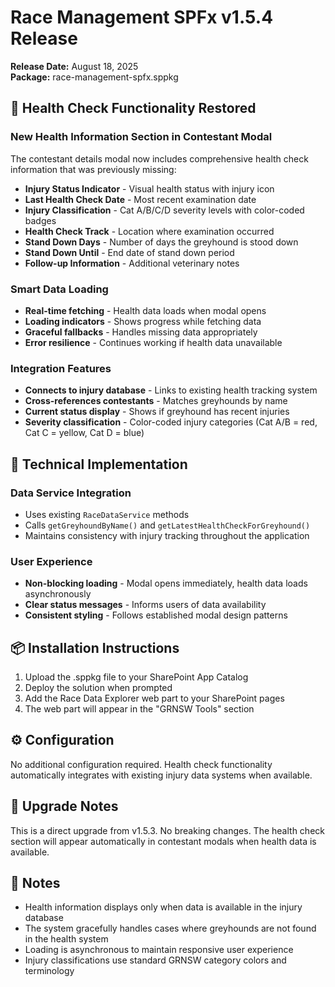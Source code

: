 # Race Management SPFx v1.5.4 Release

**Release Date:** August 18, 2025  
**Package:** race-management-spfx.sppkg

## 🏥 Health Check Functionality Restored

### New Health Information Section in Contestant Modal
The contestant details modal now includes comprehensive health check information that was previously missing:

- **Injury Status Indicator** - Visual health status with injury icon
- **Last Health Check Date** - Most recent examination date
- **Injury Classification** - Cat A/B/C/D severity levels with color-coded badges
- **Health Check Track** - Location where examination occurred
- **Stand Down Days** - Number of days the greyhound is stood down
- **Stand Down Until** - End date of stand down period
- **Follow-up Information** - Additional veterinary notes

### Smart Data Loading
- **Real-time fetching** - Health data loads when modal opens
- **Loading indicators** - Shows progress while fetching data
- **Graceful fallbacks** - Handles missing data appropriately
- **Error resilience** - Continues working if health data unavailable

### Integration Features
- **Connects to injury database** - Links to existing health tracking system
- **Cross-references contestants** - Matches greyhounds by name
- **Current status display** - Shows if greyhound has recent injuries
- **Severity classification** - Color-coded injury categories (Cat A/B = red, Cat C = yellow, Cat D = blue)

## 🔧 Technical Implementation

### Data Service Integration
- Uses existing `RaceDataService` methods
- Calls `getGreyhoundByName()` and `getLatestHealthCheckForGreyhound()`
- Maintains consistency with injury tracking throughout the application

### User Experience
- **Non-blocking loading** - Modal opens immediately, health data loads asynchronously
- **Clear status messages** - Informs users of data availability
- **Consistent styling** - Follows established modal design patterns

## 📦 Installation Instructions

1. Upload the .sppkg file to your SharePoint App Catalog
2. Deploy the solution when prompted
3. Add the Race Data Explorer web part to your SharePoint pages
4. The web part will appear in the "GRNSW Tools" section

## ⚙️ Configuration

No additional configuration required. Health check functionality automatically integrates with existing injury data systems when available.

## 🔄 Upgrade Notes

This is a direct upgrade from v1.5.3. No breaking changes. The health check section will appear automatically in contestant modals when health data is available.

## 📝 Notes

- Health information displays only when data is available in the injury database
- The system gracefully handles cases where greyhounds are not found in the health system
- Loading is asynchronous to maintain responsive user experience
- Injury classifications use standard GRNSW category colors and terminology